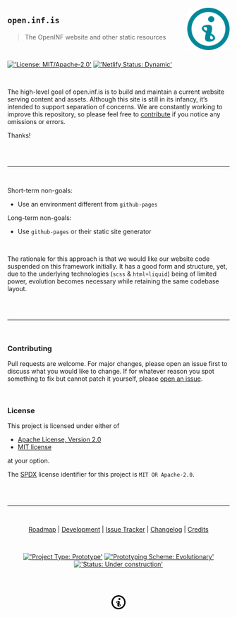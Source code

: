 <!-- markdownlint-disable-next-line line-length -->
<a href="##"><img src="https://raw.githubusercontent.com/OpenINF/openinf.github.io/live/assets/img/svg/logogram-color.svg?sanitize=true" alt="OpenINF logo" title="OpenINF" align="right" height="96" width="96" /></a>

<div align="left">

## `open.inf.is`

> The OpenINF website and other static resources

<br />

[!['License: MIT/Apache-2.0'][license-badge--shields]][license-badge-url] [!['Netlify Status: Dynamic'][netlify-badge--dynamimg]][netlify-badge-url]

</div>

<br />

The high-level goal of open.inf.is is to build and maintain a current website
serving content and assets. Although this site is still in its infancy, it’s
intended to support separation of concerns. We are constantly working to improve
this repository, so please feel free to [contribute](#contributing) if you
notice any omissions or errors.

Thanks!

<br /><br />

---

<br />

Short-term non-goals:

- Use an environment different from `github-pages`

Long-term non-goals:

- Use `github-pages` or their static site generator

<br />

The rationale for this approach is that we would like our website code suspended
on this framework initially. It has a good form and structure, yet, due to the
underlying technologies (`scss` & `html+liquid`) being of limited power,
evolution becomes necessary while retaining the same codebase layout.

<br /><br />

---

<br />

### Contributing

Pull requests are welcome. For major changes, please open an issue first to
discuss what you would like to change. If for whatever reason you spot something
to fix but cannot patch it yourself, please [open an issue][].

<br />

### License

This project is licensed under either of

- [Apache License, Version 2.0](https://www.apache.org/licenses/LICENSE-2.0)
- [MIT license](https://opensource.org/licenses/MIT)

at your option.

The [SPDX](https://spdx.dev) license identifier for this project is
`MIT OR Apache-2.0`.

<br /><br />

---

<br />

<div align="center">

[Roadmap][] |
[Development][] |
[Issue Tracker][] |
[Changelog][] |
[Credits][]

<br />

[!['Project Type: Prototype'][project-type-badge--shields]](##)
[!['Prototyping Scheme: Evolutionary'][prototyping-scheme-badge--shields]](##)
[!['Status: Under construction'][project-status-badge--shields]](##)
  
<br /><br />

<a title="The OpenINF website" href="https://open.inf.is" rel="author">
  <img alt="The OpenINF logo" height="32px" width="32px" src="https://raw.githubusercontent.com/openinf/openinf.github.io/live/assets/img/svg/logo.svg?sanitize=true" />
</a>

</div>

<br /><br />
  
<!-- BEGIN LINK DEFINITIONS -->

[Roadmap]: https://github.com/OpenINF/openinf.github.io/issues 'Roadmap'
[Development]: ./collections/_docs/development.md 'Development'
[Issue Tracker]: https://github.com/OpenINF/openinf.github.io/issues 'Issue Tracker'
[Changelog]: https://github.com/OpenINF/openinf.github.io/commits/live 'Changelog'
[Credits]: https://github.com/OpenINF/openinf.github.io/graphs/contributors 'Credits'

[project-type-badge--shields]: https://img.shields.io/badge/type-prototype-blue.svg
[prototyping-scheme-badge--shields]: https://img.shields.io/badge/scheme-evolutionary-blue.svg
[project-status-badge--shields]: https://img.shields.io/badge/status-under%20construction-yellow.svg

[netlify-badge-url]:
  https://app.netlify.com/sites/open-inf-is/deploys?branch=live
  "Netlify Status: Dynamic"
[netlify-badge--dynamimg]:
  https://api.netlify.com/api/v1/badges/1e33ed32-f4b4-4238-abe8-70e219408cf7/deploy-status?branch=live
  "Netlify Status: Dynamic"
[license-badge--shields]:
  https://img.shields.io/badge/license-MIT%2FApache--2.0-blue.svg?logo=github
  "License: MIT/Apache 2.0"
[license-badge-url]: #license 'License: MIT/Apache 2.0'
[open an issue]: https://github.com/OpenINF/openinf.github.io/issues

<!-- END LINK DEFINITIONS -->
